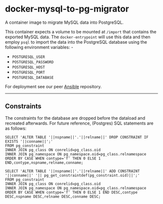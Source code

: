 # docker-mysql-to-pg-migrator
A container image to migrate MySQL data into PostgreSQL.

This container expects a volume to be mounted at `/import`
that contains the exported MySQL data. The `docker-entrypoint`
will use this data and then employ `psql` to import the data into
the PostgreSQL database using the following environment variables: -

- `POSTGRESQL_USER`
- `POSTGRESQL_PASSWORD`
- `POSTGRESQL_HOST`
- `POSTGRESQL_PORT`
- `POSTGRESQL_DATABASE`

For deployment see our peer [Ansible] repository.

---
[ansible]: https://github.com/InformaticsMatters/docker-mysql-to-pg-migrator-ansible


## Constraints

The constraints for the database are dropped before the dataload and recreated afterwards.
For future reference, (Postgres) SQL statements are as follows:

```
SELECT 'ALTER TABLE '||nspname||'.'||relname||' DROP CONSTRAINT IF EXISTS '||conname||';'
FROM pg_constraint
INNER JOIN pg_class ON conrelid=pg_class.oid
INNER JOIN pg_namespace ON pg_namespace.oid=pg_class.relnamespace
ORDER BY CASE WHEN contype='f' THEN 0 ELSE 1 END,contype,nspname,relname,conname;

SELECT 'ALTER TABLE '||nspname||'.'||relname||' ADD CONSTRAINT '||conname||' '|| pg_get_constraintdef(pg_constraint.oid)||';'
FROM pg_constraint
INNER JOIN pg_class ON conrelid=pg_class.oid
INNER JOIN pg_namespace ON pg_namespace.oid=pg_class.relnamespace
ORDER BY CASE WHEN contype='f' THEN 0 ELSE 1 END DESC,contype DESC,nspname DESC,relname DESC,conname DESC;
```
